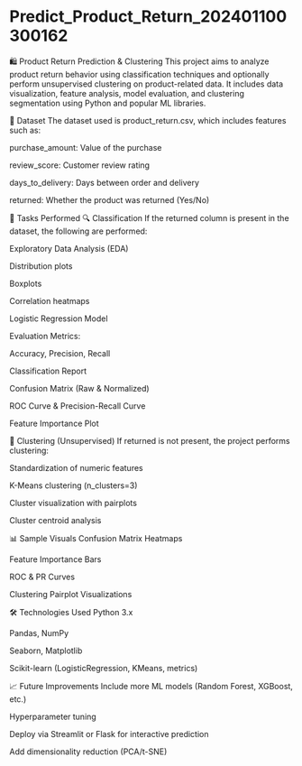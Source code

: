 # Predict_Product_Return_202401100300162
🛍️ Product Return Prediction & Clustering
This project aims to analyze product return behavior using classification techniques and optionally perform unsupervised clustering on product-related data. It includes data visualization, feature analysis, model evaluation, and clustering segmentation using Python and popular ML libraries.

📂 Dataset
The dataset used is product_return.csv, which includes features such as:

purchase_amount: Value of the purchase

review_score: Customer review rating

days_to_delivery: Days between order and delivery

returned: Whether the product was returned (Yes/No)

🧠 Tasks Performed
🔍 Classification
If the returned column is present in the dataset, the following are performed:

Exploratory Data Analysis (EDA)

Distribution plots

Boxplots

Correlation heatmaps

Logistic Regression Model

Evaluation Metrics:

Accuracy, Precision, Recall

Classification Report

Confusion Matrix (Raw & Normalized)

ROC Curve & Precision-Recall Curve

Feature Importance Plot

🔀 Clustering (Unsupervised)
If returned is not present, the project performs clustering:

Standardization of numeric features

K-Means clustering (n_clusters=3)

Cluster visualization with pairplots

Cluster centroid analysis

📊 Sample Visuals
Confusion Matrix Heatmaps

Feature Importance Bars

ROC & PR Curves

Clustering Pairplot Visualizations

🛠️ Technologies Used
Python 3.x

Pandas, NumPy

Seaborn, Matplotlib

Scikit-learn (LogisticRegression, KMeans, metrics)



📈 Future Improvements
Include more ML models (Random Forest, XGBoost, etc.)

Hyperparameter tuning

Deploy via Streamlit or Flask for interactive prediction

Add dimensionality reduction (PCA/t-SNE)
